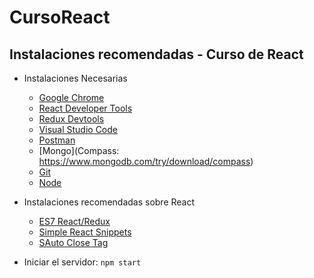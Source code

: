 # CursoReact

## Instalaciones recomendadas - Curso de React
- Instalaciones Necesarias
	* [Google Chrome](https://www.google.com/chrome/)
	* [React Developer Tools](https://chrome.google.com/webstore/detail/react-developer-tools/fmkadmapgofadopljbjfkapdkoienihi?hl=es&authuser=1)
	* [Redux Devtools](https://chrome.google.com/webstore/detail/redux-devtools/lmhkpmbekcpmknklioeibfkpmmfibljd?hl=es)
	* [Visual Studio Code](https://code.visualstudio.com/)
	* [Postman](https://www.postman.com/downloads/)
	* [Mongo](Compass: https://www.mongodb.com/try/download/compass)
	* [Git](https://git-scm.com/)
	* [Node](https://nodejs.org/es/)

- Instalaciones recomendadas sobre React
	* [ES7 React/Redux](https://marketplace.visualstudio.com/items?itemName=dsznajder.es7-react-js-snippets)
	* [Simple React Snippets](https://marketplace.visualstudio.com/items?itemName=burkeholland.simple-react-snippets)
	* [SAuto Close Tag](https://marketplace.visualstudio.com/items?itemName=formulahendry.auto-close-tag)

- Iniciar el servidor: 
`npm start`
